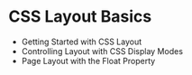 # CSS Layout Basics
- Getting Started with CSS Layout
- Controlling Layout with CSS Display Modes
- Page Layout with the Float Property
